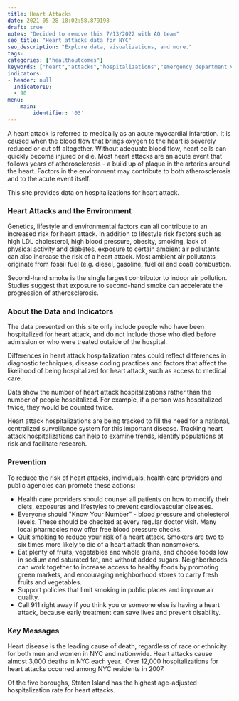 ```yaml
---
title: Heart Attacks
date: 2021-05-28 18:02:58.879198
draft: true
notes: "Decided to remove this 7/13/2022 with AQ team"
seo_title: "Heart attacks data for NYC"
seo_description: "Explore data, visualizations, and more."
tags: 
categories: ["healthoutcomes"]
keywords: ["heart","attacks","hospitalizations","emergency department visits"]
indicators:
- header: null
  IndicatorID: 
  - 90
menu:
    main:
        identifier: '03'
---
```


A heart attack is referred to medically as an acute myocardial infarction. It is caused when the blood flow that brings oxygen to the heart is severely reduced or cut off altogether. Without adequate blood flow, heart cells can quickly become injured or die. Most heart attacks are an acute event that follows years of atherosclerosis - a build up of plaque in the arteries around the heart. Factors in the environment may contribute to both atherosclerosis and to the acute event itself.

This site provides data on hospitalizations for heart attack.

### Heart Attacks and the Environment

Genetics, lifestyle and environmental factors can all contribute to an increased risk for heart attack. In addition to lifestyle risk factors such as high LDL cholesterol, high blood pressure, obesity, smoking, lack of physical activity and diabetes, exposure to certain ambient air pollutants can also increase the risk of a heart attack. Most ambient air pollutants originate from fossil fuel (e.g. diesel, gasoline, fuel oil and coal) combustion.  
  
Second-hand smoke is the single largest contributor to indoor air pollution. Studies suggest that exposure to second-hand smoke can accelerate the progression of atherosclerosis.

### About the Data and Indicators

The data presented on this site only include people who have been hospitalized for heart attack, and do not include those who died before admission or who were treated outside of the hospital.  
  
Differences in heart attack hospitalization rates could reflect differences in diagnostic techniques, disease coding practices and factors that affect the likelihood of being hospitalized for heart attack, such as access to medical care.  
  
Data show the number of heart attack hospitalizations rather than the number of people hospitalized. For example, if a person was hospitalized twice, they would be counted twice.  
  
Heart attack hospitalizations are being tracked to fill the need for a national, centralized surveillance system for this important disease. Tracking heart attack hospitalizations can help to examine trends, identify populations at risk and facilitate research.

### Prevention

To reduce the risk of heart attacks, individuals, health care providers and public agencies can promote these actions:

* Health care providers should counsel all patients on how to modify their diets, exposures and lifestyles to prevent cardiovascular diseases.
* Everyone should "Know Your Number" - blood pressure and cholesterol levels. These should be checked at every regular doctor visit. Many local pharmacies now offer free blood pressure checks.
* Quit smoking to reduce your risk of a heart attack. Smokers are two to six times more likely to die of a heart attack than nonsmokers.
* Eat plenty of fruits, vegetables and whole grains, and choose foods low in sodium and saturated fat, and without added sugars. Neighborhoods can work together to increase access to healthy foods by promoting green markets, and encouraging neighborhood stores to carry fresh fruits and vegetables.
* Support policies that limit smoking in public places and improve air quality.
* Call 911 right away if you think you or someone else is having a heart attack, because early treatment can save lives and prevent disability.

### Key Messages

Heart disease is the leading cause of death, regardless of race or ethnicity for both men and women in NYC and nationwide. Heart attacks cause almost 3,000 deaths in NYC each year.  Over 12,000 hospitalizations for heart attacks occurred among NYC residents in 2007.   
  
Of the five boroughs, Staten Island has the highest age-adjusted hospitalization rate for heart attacks.